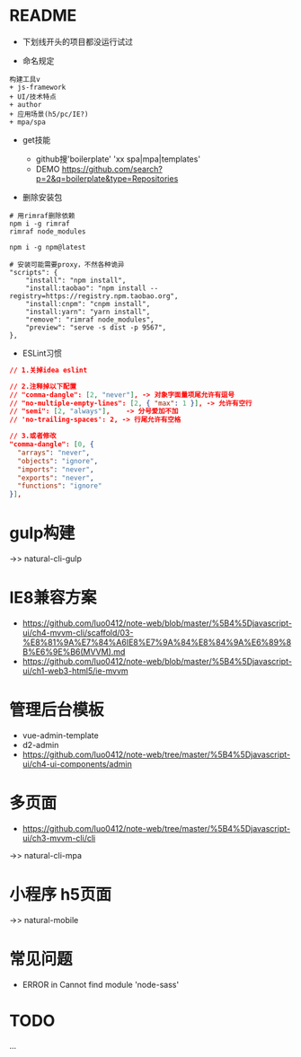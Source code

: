# README

- 下划线开头的项目都没运行试过

- 命名规定

```
构建工具v 
+ js-framework 
+ UI/技术特点 
+ author 
+ 应用场景(h5/pc/IE?) 
+ mpa/spa
```

- get技能

    - github搜'boilerplate' 'xx spa|mpa|templates' 
    - DEMO https://github.com/search?p=2&q=boilerplate&type=Repositories

- 删除安装包

```shell
# 用rimraf删除依赖
npm i -g rimraf
rimraf node_modules

npm i -g npm@latest
 
# 安装可能需要proxy，不然各种诡异 
"scripts": {
    "install": "npm install",
    "install:taobao": "npm install --registry=https://registry.npm.taobao.org",
    "install:cnpm": "cnpm install",
    "install:yarn": "yarn install",
    "remove": "rimraf node_modules",
    "preview": "serve -s dist -p 9567",
},
``` 

- ESLint习惯
     
```json
// 1.关掉idea eslint

// 2.注释掉以下配置
// "comma-dangle": [2, "never"], -> 对象字面量项尾允许有逗号
// "no-multiple-empty-lines": [2, { "max": 1 }], -> 允许有空行    
// "semi": [2, "always"],    -> 分号爱加不加
// 'no-trailing-spaces': 2, -> 行尾允许有空格

// 3.或者修改
"comma-dangle": [0, {
  "arrays": "never",
  "objects": "ignore",
  "imports": "never",
  "exports": "never",
  "functions": "ignore"
}],
```   
    
# gulp构建

->> natural-cli-gulp

# IE8兼容方案

- https://github.com/luo0412/note-web/blob/master/%5B4%5Djavascript-ui/ch4-mvvm-cli/scaffold/03-%E8%81%9A%E7%84%A6IE8%E7%9A%84%E8%84%9A%E6%89%8B%E6%9E%B6(MVVM).md
- https://github.com/luo0412/note-web/blob/master/%5B4%5Djavascript-ui/ch1-web3-html5/ie-mvvm


# 管理后台模板

- vue-admin-template
- d2-admin
- https://github.com/luo0412/note-web/tree/master/%5B4%5Djavascript-ui/ch4-ui-components/admin

# 多页面

- https://github.com/luo0412/note-web/tree/master/%5B4%5Djavascript-ui/ch3-mvvm-cli/cli

->> natural-cli-mpa

# 小程序 h5页面 

->> natural-mobile

# 常见问题

- ERROR in Cannot find module 'node-sass'

# TODO 

...
